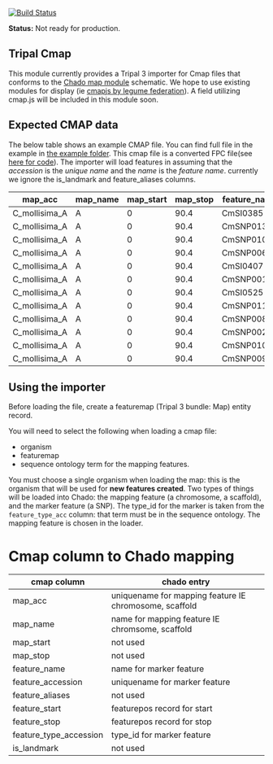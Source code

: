 [![Build Status](https://travis-ci.org/statonlab/tripal_cmap_loader.svg?branch=master)](https://travis-ci.org/statonlab/tripal_cmap_loader)

**Status:** Not ready for production.

## Tripal Cmap

This module currently provides a Tripal 3 importer for Cmap files that conforms to the [Chado map module](http://gmod.org/wiki/Chado_Map_Module) schematic.  We hope to use existing modules for display (ie [cmapjs by legume federation](https://github.com/LegumeFederation/cmap-js)).  A field utilizing cmap.js will be included in this module soon.


## Expected CMAP data
The below table shows an example CMAP file.  You can find full file in the example in  [the example folder](example/).  This cmap file is a converted FPC file(see [here for code](https://github.com/statonlab/fpc_to_cmap_converter)).  The importer will load features in assuming that the *accession* is the *unique name* and the *name* is the *feature name*.
currently we ignore the is_landmark and feature_aliases columns.


| map_acc       | map_name | map_start | map_stop | feature_name | feature_accession | feature_aliases | feature_start | feature_stop | feature_type_acc | is_landmark |
|---------------|----------|-----------|----------|--------------|-------------------|-----------------|---------------|--------------|------------------|-------------|
| C_mollisima_A | A        | 0         | 90.4     | CmSI0385     | CmSI0385          |                 | 0             | 0            | SSR              | 0           |
| C_mollisima_A | A        | 0         | 90.4     | CmSNP01340   | CmSNP01340        |                 | 1.1           | 1.1          | SNP              | 0           |
| C_mollisima_A | A        | 0         | 90.4     | CmSNP01086   | CmSNP01086        |                 | 3.5           | 3.5          | SNP              | 0           |
| C_mollisima_A | A        | 0         | 90.4     | CmSNP00635   | CmSNP00635        |                 | 6.9           | 6.9          | SNP              | 0           |
| C_mollisima_A | A        | 0         | 90.4     | CmSI0407     | CmSI0407          |                 | 7.5           | 7.5          | SSR              | 0           |
| C_mollisima_A | A        | 0         | 90.4     | CmSNP00135   | CmSNP00135        |                 | 8.5           | 8.5          | SNP              | 0           |
| C_mollisima_A | A        | 0         | 90.4     | CmSI0525     | CmSI0525          |                 | 9.1           | 9.1          | SSR              | 0           |
| C_mollisima_A | A        | 0         | 90.4     | CmSNP01101   | CmSNP01101        |                 | 13.4          | 13.4         | SNP              | 0           |
| C_mollisima_A | A        | 0         | 90.4     | CmSNP00862   | CmSNP00862        |                 | 14.8          | 14.8         | SNP              | 0           |
| C_mollisima_A | A        | 0         | 90.4     | CmSNP00251   | CmSNP00251        |                 | 17.1          | 17.1         | SNP              | 0           |
| C_mollisima_A | A        | 0         | 90.4     | CmSNP01050   | CmSNP01050        |                 | 19.5          | 19.5         | SNP              | 0           |
| C_mollisima_A | A        | 0         | 90.4     | CmSNP00977   | CmSNP00977        |                 | 20.8          | 20.8         | SNP              | 0           |


## Using the importer
Before loading the file, create a featuremap (Tripal 3 bundle: Map) entity record.
  
  You will need to select the following when loading a cmap file:
  * organism
  * featuremap
  * sequence ontology term for the mapping features.
  
You must choose a single organism when loading the map: this is the organism that will be used for **new features created**.  Two types of things will be loaded into Chado: the mapping feature (a chromosome, a scaffold), and the marker feature (a SNP).  The type_id for the marker is taken from the `feature_type_acc` column: that term must be in the sequence ontology.  The mapping feature is chosen in the loader. 


# Cmap column to Chado mapping

| cmap column            | chado entry                                            |
|------------------------|--------------------------------------------------------|
| map_acc                | uniquename for mapping feature IE chromosome, scaffold |
| map_name               | name for mapping feature IE chromsome, scaffold        |
| map_start              | not used                                               |
| map_stop               | not used                                               |
| feature_name           | name for marker feature                                |
| feature_accession      | uniquename for marker feature                          |
| feature_aliases        | not used                                               |
| feature_start          | featurepos record for start                            |
| feature_stop           | featurepos record for stop                             |
| feature_type_accession | type_id for marker feature                             |
| is_landmark            | not used                                               |
